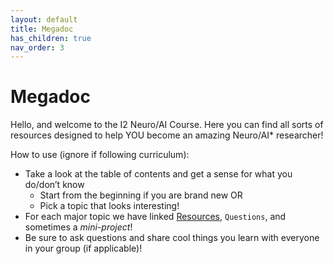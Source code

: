 ```yaml
---
layout: default
title: Megadoc
has_children: true
nav_order: 3
---
```


# Megadoc

Hello, and welcome to the I2 Neuro/AI Course. Here you can find all sorts of resources designed to help YOU become an amazing Neuro/AI* researcher!

How to use (ignore if following curriculum):
* Take a look at the table of contents and get a sense for what you do/don’t know
    * Start from the beginning if you are brand new OR
    * Pick a topic that looks interesting!
* For each major topic we have linked [Resources](https://www.merriam-webster.com/dictionary/resource), `Questions`, and sometimes a *mini-project*!
* Be sure to ask questions and share cool things you learn with everyone in your group (if applicable)!